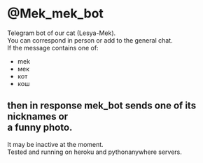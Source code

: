 # @Mek_mek_bot
Telegram bot of our cat (Lesya-Mek). \
You can correspond in person or add to the general chat. \
If the message contains one of: 
* mek
* мек
* кот
* кош

then in response mek_bot sends one of its nicknames or \
a funny photo.
---
It may be inactive at the moment. \
Tested and running on heroku and pythonanywhere servers.